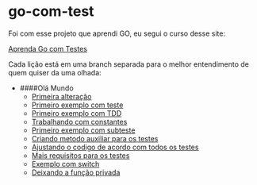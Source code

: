 # go-com-test
Foi com esse projeto que aprendi GO, eu segui o curso desse site:

[Aprenda Go com Testes](https://larien.gitbook.io/aprenda-go-com-testes/primeiros-passos-com-go/instalacao-do-go)

Cada lição está em uma branch separada para o melhor entendimento de quem quiser da uma olhada:

- ####Olá Mundo
  - [Primeira alteração](https://github.com/josuealessandro/go-com-test/commit/b017c4aa81f568e9a91a341d9209f5a4f31b6464) 
  - [Primeiro exemplo com teste](https://github.com/josuealessandro/go-com-test/commit/8f1a70425f750bf2383d2751a58dc50c61b92492)
  - [Primeiro exemplo com TDD](https://github.com/josuealessandro/go-com-test/commit/7908c45583453779103f9c83d534798a04f634f8)
  - [Trabalhando com constantes](https://github.com/josuealessandro/go-com-test/commit/97b83ca68db0dcf1649b0f6e19271f75be7fd7b7)
  - [Primeiro exemplo com subteste](https://github.com/josuealessandro/go-com-test/commit/148a8818349efa08b39e8bb9171059819bbbffc3)
  - [Criando metodo auxiliar para os testes](https://github.com/josuealessandro/go-com-test/commit/b8f6d8bf8d9174a22b3b2fffc6d41d28c56225f3)
  - [Ajustando o codigo de acordo com todos os testes](https://github.com/josuealessandro/go-com-test/commit/f402ea029502b6d79e376a7bd039e59daf58df78)
  - [Mais requisitos para os testes](https://github.com/josuealessandro/go-com-test/commit/c02b3b845bb8c03c4dd8eee59c7ba788bbe47035)
  - [Exemplo com switch](https://github.com/josuealessandro/go-com-test/commit/81703766f7cab1ce2293350056c055e9aa920d08)
  - [Deixando a função privada](https://github.com/josuealessandro/go-com-test/commit/8b4182b93831057febfb6afd89ca7b8c7e95bb22)

